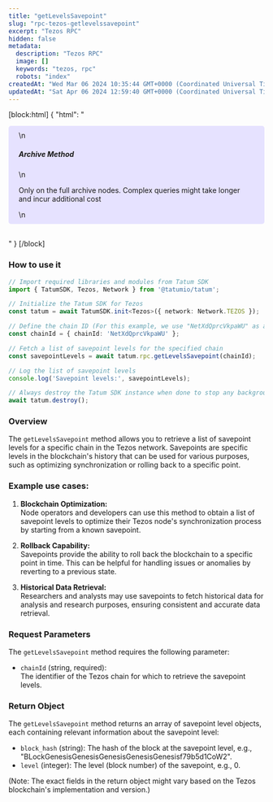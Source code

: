 ```yaml
---
title: "getLevelsSavepoint"
slug: "rpc-tezos-getlevelssavepoint"
excerpt: "Tezos RPC"
hidden: false
metadata: 
  description: "Tezos RPC"
  image: []
  keywords: "tezos, rpc"
  robots: "index"
createdAt: "Wed Mar 06 2024 10:35:44 GMT+0000 (Coordinated Universal Time)"
updatedAt: "Sat Apr 06 2024 12:59:40 GMT+0000 (Coordinated Universal Time)"
---
```

[block:html]
{
  "html": "<div style="padding: 10px 20px; border-radius: 5px; background-color: #e6e2ff; margin: 0 0 30px 0;">\n  <h5>Archive Method</h5>\n  <p>Only on the full archive nodes. Complex queries might take longer and incur additional cost</p>\n</div>"
}
[/block]


### How to use it

```typescript
// Import required libraries and modules from Tatum SDK
import { TatumSDK, Tezos, Network } from '@tatumio/tatum';

// Initialize the Tatum SDK for Tezos
const tatum = await TatumSDK.init<Tezos>({ network: Network.TEZOS });

// Define the chain ID (For this example, we use "NetXdQprcVkpaWU" as a placeholder)
const chainId = { chainId: 'NetXdQprcVkpaWU' };

// Fetch a list of savepoint levels for the specified chain
const savepointLevels = await tatum.rpc.getLevelsSavepoint(chainId);

// Log the list of savepoint levels
console.log('Savepoint levels:', savepointLevels);

// Always destroy the Tatum SDK instance when done to stop any background processes
await tatum.destroy();
```

### Overview

The `getLevelsSavepoint` method allows you to retrieve a list of savepoint levels for a specific chain in the Tezos network. Savepoints are specific levels in the blockchain's history that can be used for various purposes, such as optimizing synchronization or rolling back to a specific point.

### Example use cases:

1. **Blockchain Optimization:**  
   Node operators and developers can use this method to obtain a list of savepoint levels to optimize their Tezos node's synchronization process by starting from a known savepoint.

2. **Rollback Capability:**  
   Savepoints provide the ability to roll back the blockchain to a specific point in time. This can be helpful for handling issues or anomalies by reverting to a previous state.

3. **Historical Data Retrieval:**  
   Researchers and analysts may use savepoints to fetch historical data for analysis and research purposes, ensuring consistent and accurate data retrieval.

### Request Parameters

The `getLevelsSavepoint` method requires the following parameter:

- `chainId` (string, required):  
  The identifier of the Tezos chain for which to retrieve the savepoint levels.

### Return Object

The `getLevelsSavepoint` method returns an array of savepoint level objects, each containing relevant information about the savepoint level:

- `block_hash` (string): The hash of the block at the savepoint level, e.g., "BLockGenesisGenesisGenesisGenesisGenesisf79b5d1CoW2".
- `level` (integer): The level (block number) of the savepoint, e.g., 0.

(Note: The exact fields in the return object might vary based on the Tezos blockchain's implementation and version.)
